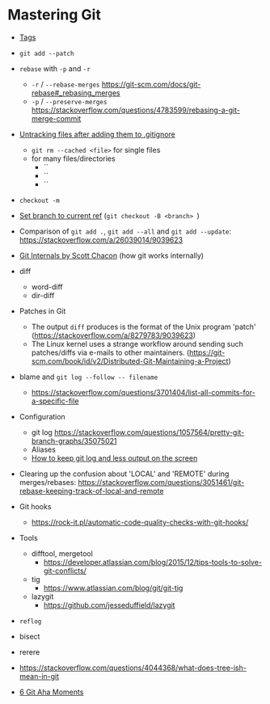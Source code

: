# Mastering Git

- [Tags](https://blog.daftcode.pl/how-to-become-a-master-of-git-tags-b70fbd9609d9)

- `git add --patch`

- `rebase` with `-p` and `-r`
    - `-r` / `--rebase-merges` <https://git-scm.com/docs/git-rebase#_rebasing_merges>
    - `-p` / `--preserve-merges` <https://stackoverflow.com/questions/4783599/rebasing-a-git-merge-commit>

- [Untracking files after adding them to .gitignore](https://eric.blog/2014/05/11/remove-files-from-git-addingupdating-gitignore/)
    - `git rm --cached <file>` for single files
    - for many files/directories
        - ``
        - ``
        - ``

- `checkout -m`

- [Set branch to current ref](https://stackoverflow.com/questions/7580542/git-set-branch-to-current-ref) (`git checkout -B <branch>
`)

- Comparison of `git add .`, `git add --all` and `git add --update`: <https://stackoverflow.com/a/26039014/9039623>

- [Git Internals by Scott Chacon](https://github.com/pluralsight/git-internals-pdf) (how git works internally)

- diff
    - word-diff
    - dir-diff

- Patches in Git
    - The output `diff` produces is the format of the Unix program 'patch' (<https://stackoverflow.com/a/8279783/9039623>)
    - The Linux kernel uses a strange workflow around sending such patches/diffs via e-mails to other maintainers. (<https://git-scm.com/book/id/v2/Distributed-Git-Maintaining-a-Project>)

- blame and `git log --follow -- filename`
    - <https://stackoverflow.com/questions/3701404/list-all-commits-for-a-specific-file>

- Configuration
    - git log
        https://stackoverflow.com/questions/1057564/pretty-git-branch-graphs/35075021
    - Aliases
    - [How to keep git log and less output on the screen](http://serebrov.github.io/html/2014-01-04-git-log-and-less-keep-output.html)

- Clearing up the confusion about 'LOCAL' and 'REMOTE' during merges/rebases: https://stackoverflow.com/questions/3051461/git-rebase-keeping-track-of-local-and-remote

- Git hooks
    - https://rock-it.pl/automatic-code-quality-checks-with-git-hooks/

- Tools
    - difftool, mergetool
        - <https://developer.atlassian.com/blog/2015/12/tips-tools-to-solve-git-conflicts/>
    - tig
        - <https://www.atlassian.com/blog/git/git-tig>
    - lazygit
        - <https://github.com/jesseduffield/lazygit>

- `reflog`

- bisect

- rerere

- <https://stackoverflow.com/questions/4044368/what-does-tree-ish-mean-in-git>

- [6 Git Aha Moments](https://henrikwarne.com/2018/06/25/6-git-aha-moments/)
